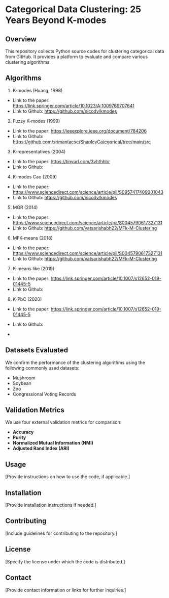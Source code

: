 # Categorical Data Clustering: 25 Years Beyond K-modes

## Overview
This repository collects Python source codes for clustering categorical data from GitHub. It provides a platform to evaluate and compare various clustering algorithms.

## Algorithms
1. K-modes (Huang, 1998)
- Link to the paper: https://link.springer.com/article/10.1023/A:1009769707641
- Link to Github: https://github.com/nicodv/kmodes
2. Fuzzy K-modes (1999)
- Link to the paper: https://ieeexplore.ieee.org/document/784206
- Link to Github: https://github.com/srimantacse/ShapleyCategorical/tree/main/src
3. K-representatives (2004)
- Link to the paper: https://tinyurl.com/3vhthhbr
- Link to Github:
4. K-modes Cao (2009)
- Link to the paper: https://www.sciencedirect.com/science/article/pii/S0957417409001043
- Link to Github: https://github.com/nicodv/kmodes
5. MGR (2014)
- Link to the paper: https://www.sciencedirect.com/science/article/pii/S0045790617327131
- Link to Github: https://github.com/vatsarishabh22/MFk-M-Clustering
6. MFK-means (2018)
- Link to the paper: https://www.sciencedirect.com/science/article/pii/S0045790617327131
- Link to Github: https://github.com/vatsarishabh22/MFk-M-Clustering
7. K-means like (2019)
- Link to the paper: https://link.springer.com/article/10.1007/s12652-019-01445-5
- Link to Github:
8. K-PbC (2020)
- Link to the paper: https://link.springer.com/article/10.1007/s12652-019-01445-5
- Link to Github:

- 
## Datasets Evaluated
We confirm the performance of the clustering algorithms using the following commonly used datasets:
- Mushroom
- Soybean
- Zoo
- Congressional Voting Records

## Validation Metrics
We use four external validation metrics for comparison:
- **Accuracy**
- **Purity**
- **Normalized Mutual Information (NMI)**
- **Adjusted Rand Index (ARI)**

## Usage
[Provide instructions on how to use the code, if applicable.]

## Installation
[Provide installation instructions if needed.]

## Contributing
[Include guidelines for contributing to the repository.]

## License
[Specify the license under which the code is distributed.]

## Contact
[Provide contact information or links for further inquiries.]


